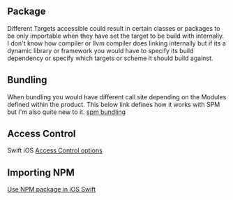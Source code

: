 
## Package 

Different Targets accessible could result in certain classes or packages to be only importable when they have set the target to be build with internally.
I don't know how compiler or llvm compiler does linking internally but if its a dynamic library or framework you would have to specify its build dependency or specify which targets or scheme it should build against.

## Bundling 

When bundling you would have different call site depending on the Modules defined within the product. This below link defines how it works with SPM but I'm also quite new to it.
[spm bundling](spm.md#Bundling)

## Access Control

Swift iOS [Access Control options](ios/swift/access_control.md)

## Importing NPM

[Use NPM package in iOS Swift](https://medium.com/the-smyth-group/how-to-use-npm-packages-in-native-ios-apps-9af7e31d8345)

